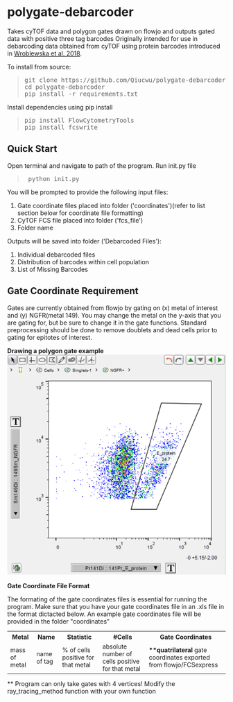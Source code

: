 # polygate-debarcoder
Takes cyTOF data and polygon gates drawn on flowjo and outputs gated data with positive three tag barcodes
Originally intended for use in debarcoding data obtained from cyTOF using protein barcodes introduced in  <a href="https://www.sciencedirect.com/science/article/pii/S0092867418312340?via%3Dihub">Wroblewska et al. 2018</a>.

To install from source:
<blockquote>
<pre>git clone https://github.com/Qiucwu/polygate-debarcoder 
cd polygate-debarcoder
pip install -r requirements.txt </pre>
</blockquote>

Install dependencies using pip install
<blockquote>
<pre>pip install FlowCytometryTools
pip install fcswrite </pre>
</blockquote>


## Quick Start
Open terminal and navigate to path of the program. Run init.py file
<blockquote> 
  <pre> python init.py </pre> </blockquote>
<p> You will be prompted to provide the following input files: </p>
<ol>
  <li>Gate coordinate files placed into folder ('coordinates')(refer to list section below for coordinate file formatting)</li>
  <li>CyTOF FCS file placed into folder ('fcs_file')</li>
  <li>Folder name</li>
</ol>
<p> Outputs will be saved into folder ('Debarcoded Files'): </p>
<ol>
  <li>Individual debarcoded files</li>
  <li>Distribution of barcodes within cell population</li>
  <li>List of Missing Barcodes</li>
</ol>

## Gate Coordinate Requirement
Gates are currently obtained from flowjo by gating on (x) metal of interest and (y) NGFR(metal 149). You may change the metal on the y-axis that you are gating for, but be sure to change it in the gate functions. Standard preprocessing should be done to remove doublets and dead cells prior to gating for epitotes of interest. 

<b> Drawing a polygon gate example </b>
![image of gate example](https://github.com/Qiucwu/polygate-debarcoder/blob/master/polygate_gating_example.png)

<b> Gate Coordinate File Format </b>
<p>The formating of the gate coordinates files is essential for running the program. Make sure that you have your gate coordinates file in an .xls file in the format dictacted below. An example gate coordinates file will be provided in the folder "coordinates" </p>

<table> <tr> <th>Metal</th>	<th>Name</th>	<th>Statistic</th>	<th>#Cells</th>	<th>Gate Coordinates</th> </tr>
  <tr> <td> mass of metal </td>
    <td> name of tag </td>
    <td> % of cells positive for that metal </td>
    <td> absolute number of cells positive for that metal </td>
    <td> <b>**quatrilateral</b> gate coordinates exported from flowjo/FCSexpress </td>
  </tr>
  </table>
  
  ** Program can only take gates with 4 vertices! Modify the ray_tracing_method function with your own function
 
